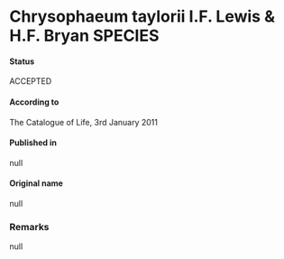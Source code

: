 Chrysophaeum taylorii I.F. Lewis & H.F. Bryan SPECIES
=======

#### Status
ACCEPTED

#### According to
The Catalogue of Life, 3rd January 2011

#### Published in
null

#### Original name
null

### Remarks
null